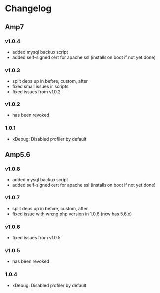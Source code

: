 # Changelog
## Amp7
### v1.0.4
- added mysql backup script
- added self-signed cert for apache ssl (installs on boot if not yet done)

### v1.0.3
- split deps up in before, custom, after
- fixed small issues in scripts
- fixed issues from v1.0.2

### v1.0.2
- has been revoked

### 1.0.1
- xDebug: Disabled profiler by default

## Amp5.6
### v1.0.8
- added mysql backup script
- added self-signed cert for apache ssl (installs on boot if not yet done)

### v1.0.7
- split deps up in before, custom, after
- fixed issue with wrong php version in 1.0.6 (now has 5.6.x)

### v1.0.6
- fixed issues from v1.0.5

### v1.0.5
- has been revoked

### 1.0.4
- xDebug: Disabled profiler by default
